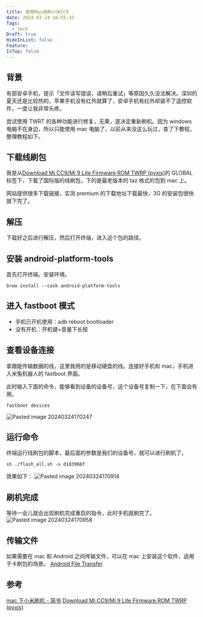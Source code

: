 ```yaml
---
title: 使用Mac线刷小米CC9
date: 2024-03-24 16:55:33
Tags:
  - tech
Draft: true
HideInList: false
Feature: 
IsTop: false
---
```


## 背景

有部安卓手机，提示「文件读写错误，请稍后重试」等原因久久没法解决。深圳的夏天还是比较热的，苹果手机没有红外就算了，安卓手机有红外却装不了遥控软件，一度让我非常头疼。

尝试使用 TWRT 的各种功能进行修复，无果，遂决定重新刷机。因为 windows 电脑不在身边，所以只能使用 mac 电脑了，以前从来没这么玩过，查了下教程，整理教程如下。

## 下载线刷包

我是从[Download Mi CC9/Mi 9 Lite Firmware ROM TWRP (pyxis)](https://mifirm.net/model/pyxis.ttt)的 GLOBAL 标签下，下载了国际版的线刷包，下的是最老版本的 taz 格式的包到 mac 上。

网站提供很多下载链接，实测 premium 的下载地址下载最快，3G 的安装包很快就下完了。

## 解压

下载好之后进行解压，然后打开终端，进入这个包的路径。

## 安装 android-platform-tools

首先打开终端，安装环境。

```shell
brew install --cask android-platform-tools
```

## 进入 fastboot 模式

- 手机已开机使用：adb reboot bootloader
- 没有开机：开机键+音量下长按

## 查看设备连接

拿跟能传输数据的线，这里我用的是移动硬盘的线。连接好手机和 mac，手机进入米兔机器人的 fastboot 界面。

此时输入下面的命令，能够看到设备的设备号，这个设备号复制一下，在下面会有用。

```shell
fastboot devices
```

![Pasted image 20240324170247](https://bestkxt.oss-cn-guangzhou.aliyuncs.com/img/202403242211703.png)

## 运行命令

终端运行线刷包的脚本，最后面的参数是我们的设备号，就可以进行刷机了。

```shell
sh ./flash_all.sh -s d183966f
```

效果如下：
![Pasted image 20240324170914](https://bestkxt.oss-cn-guangzhou.aliyuncs.com/img/202403242211704.png)

## 刷机完成

等待一会儿就会出现刷机完成重启的指令，此时手机就刷完了。
![Pasted image 20240324170958](https://bestkxt.oss-cn-guangzhou.aliyuncs.com/img/202403242211705.png)

## 传输文件

如果需要在 mac 和 Android 之间传输文件，可以在 mac 上安装这个软件，适用于卡刷包的场景。
[Android File Transfer](https://www.android.com/filetransfer/)

## 参考

[mac 下小米刷机 - 简书](https://www.jianshu.com/p/6d03604d2f77)
[Download Mi CC9/Mi 9 Lite Firmware ROM TWRP (pyxis)](https://mifirm.net/model/pyxis.ttt)
